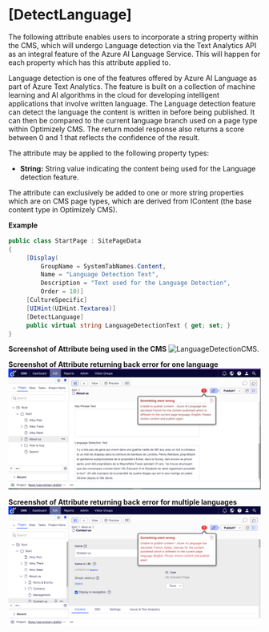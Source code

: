 # [DetectLanguage]

The following attribute enables users to incorporate a string property within the CMS, which will undergo Language detection via the Text Analytics API as an integral feature of the Azure AI Language Service. This will happen for each property 
which has this attribute applied to. 

Language detection is one of the features offered by Azure AI Language as part of Azure Text Analytics. The feature is built on a collection of machine learning and AI algorithms in the cloud for developing intelligent applications that involve written language. The Language detection feature can detect the language the content is written in before being published. It can then be compared to the current language branch used on a page type within Optimizely CMS. The return model response also returns a score between 0 and 1 that reflects the confidence of the result.

The attribute may be applied to the following property types:
- **String:** String value indicating the content being used for the Language detection feature.

The attribute can exclusively be added to one or more string properties which are on CMS page types, which are derived from IContent (the base content type in Optimizely CMS).  

**Example**
``` C#
public class StartPage : SitePageData
{
     [Display(
         GroupName = SystemTabNames.Content,
         Name = "Language Detection Text",
         Description = "Text used for the Language Detection",
         Order = 10)]
     [CultureSpecific]
     [UIHint(UIHint.Textarea)]
     [DetectLanguage]
     public virtual string LanguageDetectionText { get; set; }
}
```
**Screenshot of Attribute being used in the CMS**
![LanguageDetectionCMS.](https://github.com/AnilOptimizely/Patel-Azure.AI.Language.Optimizely/blob/main/docs/Images/LanguageDetectionCMS.jpg)

**Screenshot of Attribute returning back error for one language**
![LanguageDetectionCMSError.](/docs/Images/LanguageDetectionCMSError.jpg)

**Screenshot of Attribute returning back error for multiple languages**
![LanguageDetectionCMSErrorMultipleLanguage.](/docs/Images/LanguageDetectionCMSErrorMultipleLanguages.jpg)
